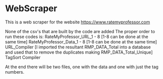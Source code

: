 # WebScraper
This is a web scraper for the website https://www.ratemyprofessor.com

None of the csv's that are built by the code are added
The proper order to run these codes is:
RateMyProfessor_URL_1 - 8 [1-8 can be done at the same time]
RateMyProfessor_Data_1 - 8 [1-8 can be done at the same time]
URL_Compiler 
[I imported the resultant RMP_DATA_Total into a database and used that to remove the duplicates making RMP_DATA_Total_Unique]
TagSort
Compiler

At the end there will be two files, one with the data and one with just the tag numbers.

